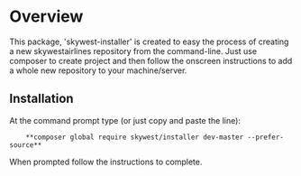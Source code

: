 # Overview
This package, 'skywest-installer' is created to easy the process of creating a new skywestairlines repository from the command-line.
Just use composer to create project and then follow the onscreen instructions to add a whole new repository to your machine/server.

## Installation
At the command prompt type (or just copy and paste the line):

        **composer global require skywest/installer dev-master --prefer-source**
  
When prompted follow the instructions to complete.
